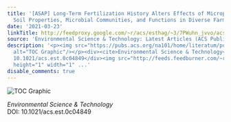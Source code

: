 ```yaml
---
title: '[ASAP] Long-Term Fertilization History Alters Effects of Microplastics on
  Soil Properties, Microbial Communities, and Functions in Diverse Farmland Ecosystem'
date: '2021-03-23'
linkTitle: http://feedproxy.google.com/~r/acs/esthag/~3/7PWuhn_jvvo/acs.est.0c04849
source: 'Environmental Science & Technology: Latest Articles (ACS Publications)'
description: '<p><img src="https://pubs.acs.org/na101/home/literatum/publisher/achs/journals/content/esthag/0/esthag.ahead-of-print/acs.est.0c04849/20210323/images/medium/es0c04849_0009.gif"
  alt="TOC Graphic"/></p><div><cite>Environmental Science & Technology</cite></div><div>DOI:
  10.1021/acs.est.0c04849</div><img src="http://feeds.feedburner.com/~r/acs/esthag/~4/7PWuhn_jvvo"
  height="1" width="1" ...'
disable_comments: true
---
```

<p><img src="https://pubs.acs.org/na101/home/literatum/publisher/achs/journals/content/esthag/0/esthag.ahead-of-print/acs.est.0c04849/20210323/images/medium/es0c04849_0009.gif" alt="TOC Graphic"/></p><div><cite>Environmental Science & Technology</cite></div><div>DOI: 10.1021/acs.est.0c04849</div><img src="http://feeds.feedburner.com/~r/acs/esthag/~4/7PWuhn_jvvo" height="1" width="1" ...